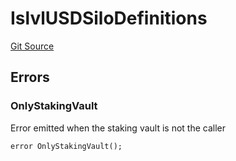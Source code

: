 # IslvlUSDSiloDefinitions
[Git Source](https://github.com/Level-Money/contracts/blob/6210538f7de83f92b07f38679d7d19520c984a03/src/v1/interfaces/IslvlUSDSiloDefinitions.sol)


## Errors
### OnlyStakingVault
Error emitted when the staking vault is not the caller


```solidity
error OnlyStakingVault();
```


